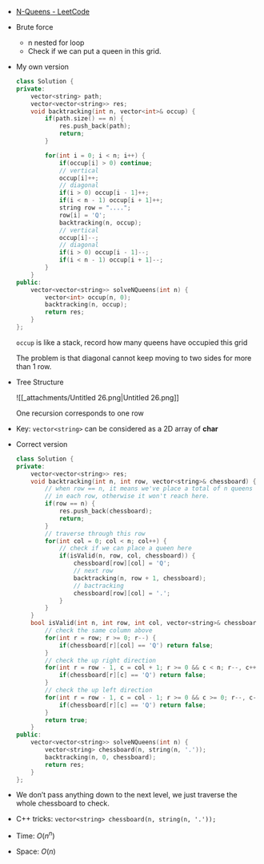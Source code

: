 - [N-Queens - LeetCode](https://leetcode.com/problems/n-queens/description/)
- Brute force
    - n nested for loop
    - Check if we can put a queen in this grid.
- My own version
    
    ```C++
    class Solution {
    private:
        vector<string> path;
        vector<vector<string>> res;
        void backtracking(int n, vector<int>& occup) {
            if(path.size() == n) {
                res.push_back(path);
                return;
            }
    
            for(int i = 0; i < n; i++) {
                if(occup[i] > 0) continue;
                // vertical
                occup[i]++;
                // diagonal
                if(i > 0) occup[i - 1]++;
                if(i < n - 1) occup[i + 1]++;
                string row = "....";
                row[i] = 'Q';
                backtracking(n, occup);
                // vertical
                occup[i]--;
                // diagonal
                if(i > 0) occup[i - 1]--;
                if(i < n - 1) occup[i + 1]--;
            }
        }
    public:
        vector<vector<string>> solveNQueens(int n) {
            vector<int> occup(n, 0);
            backtracking(n, occup);
            return res;
        }
    };
    ```
    
    `occup` is like a stack, record how many queens have occupied this grid
    
    The problem is that diagonal cannot keep moving to two sides for more than 1 row.
    
- Tree Structure
    
    ![[_attachments/Untitled 26.png|Untitled 26.png]]
    
    One recursion corresponds to one row
    
- Key: `vector<string>` can be considered as a 2D array of **char**
- Correct version
    
    ```C++
    class Solution {
    private:
        vector<vector<string>> res;
        void backtracking(int n, int row, vector<string>& chessboard) {
            // when row == n, it means we've place a total of n queens
            // in each row, otherwise it won't reach here. 
            if(row == n) {
                res.push_back(chessboard);
                return;
            }
            // traverse through this row
            for(int col = 0; col < n; col++) {
                // check if we can place a queen here
                if(isValid(n, row, col, chessboard)) {
                    chessboard[row][col] = 'Q';
                    // next row
                    backtracking(n, row + 1, chessboard);
                    // bactracking
                    chessboard[row][col] = '.';
                }
            }
        }
        bool isValid(int n, int row, int col, vector<string>& chessboard) {
            // check the same column above
            for(int r = row; r >= 0; r--) {
                if(chessboard[r][col] == 'Q') return false;
            }
            // check the up right direction
            for(int r = row - 1, c = col + 1; r >= 0 && c < n; r--, c++) {
                if(chessboard[r][c] == 'Q') return false;
            }
            // check the up left direction
            for(int r = row - 1, c = col - 1; r >= 0 && c >= 0; r--, c--) {
                if(chessboard[r][c] == 'Q') return false;
            }
            return true;
        }
    public:
        vector<vector<string>> solveNQueens(int n) {
            vector<string> chessboard(n, string(n, '.'));
            backtracking(n, 0, chessboard);
            return res;
        }
    };
    ```
    
- We don’t pass anything down to the next level, we just traverse the whole chessboard to check.
- C++ tricks: `vector<string> chessboard(n, string(n, '.'));`
- Time: $O(n^n)$﻿
- Space: $O(n)$